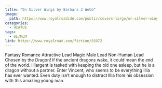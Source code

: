 ```yaml
---
title: "On Silver Wings by Barbara J Webb"
image: 
  path: https://www.royalroadcdn.com/public/covers-large/on-silver-wings-aacaj48lkri.jpg
categories:
  - HIATUS
tags:
  - BL/MLM
link: https://www.royalroad.com/fiction/58872
---
```

Fantasy Romance Attractive Lead Magic Male Lead Non-Human Lead
Chosen by the Dragon! If the ancient dragons wake, it could mean the end of the world. Illiargent is tasked with keeping the old one asleep, but he is a dragon without a partner. Enter Vincent, who seems to be everything Illia has ever wanted. Even duty isn’t enough to distract Illia from his obsession with this amazing young man. 

